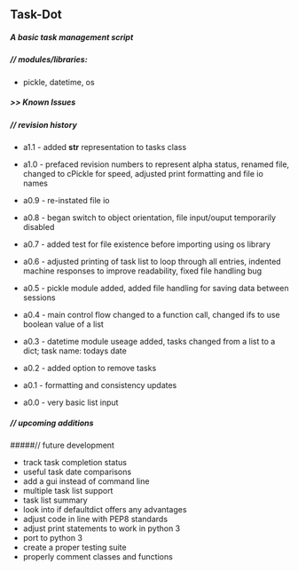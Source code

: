 ## Task-Dot

##### A basic task management script

##### // modules/libraries:
- pickle, datetime, os

##### >> Known Issues

##### // revision history

 - a1.1 - added __str__ representation to tasks class

 - a1.0 - prefaced revision numbers to represent alpha status, renamed file, changed to cPickle for speed, adjusted print formatting and file io names

 - a0.9 - re-instated file io 

 - a0.8 - began switch to object orientation, file input/ouput temporarily disabled

 - a0.7 - added test for file existence before importing using os library

 - a0.6 - adjusted printing of task list to loop through all entries, indented machine responses to improve readability, fixed file handling bug

 - a0.5 - pickle module added, added file handling for saving data between sessions

 - a0.4 - main control flow changed to a function call, changed ifs to use boolean value of a list

 - a0.3 - datetime module useage added, tasks changed from a list to a dict; task name: todays date

 - a0.2 - added option to remove tasks

 - a0.1 - formatting and consistency updates

 - a0.0 - very basic list input


##### // upcoming additions


#####// future development
 - track task completion status
 - useful task date comparisons
 - add a gui instead of command line
 - multiple task list support
 - task list summary
 - look into if defaultdict offers any advantages
 - adjust code in line with PEP8 standards
 - adjust print statements to work in python 3
 - port to python 3
 - create a proper testing suite
 - properly comment classes and functions
 
